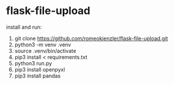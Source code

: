 # flask-file-upload

install and run:

1. git clone https://github.com/romeokienzler/flask-file-upload.git
2. python3 -m venv .venv
3. source .venv/bin/activate
4. pip3 install < requirements.txt
5. python3 run.py
6. pip3 install openpyxl
7. pip3 install pandas


